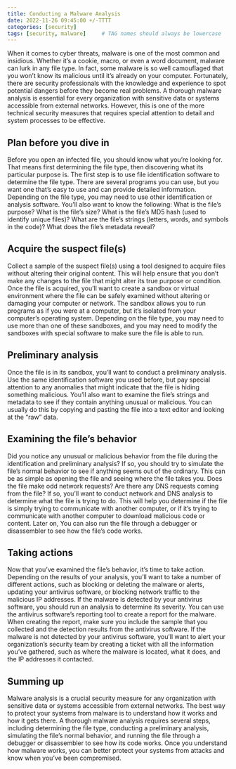 ```yaml
---
title: Conducting a Malware Analysis
date: 2022-11-26 09:45:00 +/-TTTT
categories: [security]
tags: [security, malware]     # TAG names should always be lowercase
---
```


When it comes to cyber threats, malware is one of the most common and insidious. Whether it’s a cookie, macro, or even a word document, malware can lurk in any file type. In fact, some malware is so well camouflaged that you won’t know its malicious until it’s already on your computer. Fortunately, there are security professionals with the knowledge and experience to spot potential dangers before they become real problems. A thorough malware analysis is essential for every organization with sensitive data or systems accessible from external networks. However, this is one of the more technical security measures that requires special attention to detail and system processes to be effective.

## Plan before you dive in
Before you open an infected file, you should know what you’re looking for. That means first determining the file type, then discovering what its particular purpose is. The first step is to use file identification software to determine the file type. There are several programs you can use, but you want one that’s easy to use and can provide detailed information. Depending on the file type, you may need to use other identification or analysis software. You’ll also want to know the following: What is the file’s purpose? What is the file’s size? What is the file’s MD5 hash (used to identify unique files)? What are the file’s strings (letters, words, and symbols in the code)? What does the file’s metadata reveal?

## Acquire the suspect file(s)
Collect a sample of the suspect file(s) using a tool designed to acquire files without altering their original content. This will help ensure that you don’t make any changes to the file that might alter its true purpose or condition. Once the file is acquired, you’ll want to create a sandbox or virtual environment where the file can be safely examined without altering or damaging your computer or network. The sandbox allows you to run programs as if you were at a computer, but it’s isolated from your computer’s operating system. Depending on the file type, you may need to use more than one of these sandboxes, and you may need to modify the sandboxes with special software to make sure the file is able to run.

## Preliminary analysis
Once the file is in its sandbox, you’ll want to conduct a preliminary analysis. Use the same identification software you used before, but pay special attention to any anomalies that might indicate that the file is hiding something malicious. You’ll also want to examine the file’s strings and metadata to see if they contain anything unusual or malicious. You can usually do this by copying and pasting the file into a text editor and looking at the “raw” data.

## Examining the file’s behavior
Did you notice any unusual or malicious behavior from the file during the identification and preliminary analysis? If so, you should try to simulate the file’s normal behavior to see if anything seems out of the ordinary. This can be as simple as opening the file and seeing where the file takes you. Does the file make odd network requests? Are there any DNS requests coming from the file? If so, you’ll want to conduct network and DNS analysis to determine what the file is trying to do. This will help you determine if the file is simply trying to communicate with another computer, or if it’s trying to communicate with another computer to download malicious code or content. Later on, You can also run the file through a debugger or disassembler to see how the file’s code works.

## Taking actions
Now that you’ve examined the file’s behavior, it’s time to take action. Depending on the results of your analysis, you’ll want to take a number of different actions, such as blocking or deleting the malware or alerts, updating your antivirus software, or blocking network traffic to the malicious IP addresses. If the malware is detected by your antivirus software, you should run an analysis to determine its severity. You can use the antivirus software’s reporting tool to create a report for the malware. When creating the report, make sure you include the sample that you collected and the detection results from the antivirus software. If the malware is not detected by your antivirus software, you’ll want to alert your organization’s security team by creating a ticket with all the information you’ve gathered, such as where the malware is located, what it does, and the IP addresses it contacted.

## Summing up
Malware analysis is a crucial security measure for any organization with sensitive data or systems accessible from external networks. The best way to protect your systems from malware is to understand how it works and how it gets there. A thorough malware analysis requires several steps, including determining the file type, conducting a preliminary analysis, simulating the file’s normal behavior, and running the file through a debugger or disassembler to see how its code works. Once you understand how malware works, you can better protect your systems from attacks and know when you’ve been compromised.
